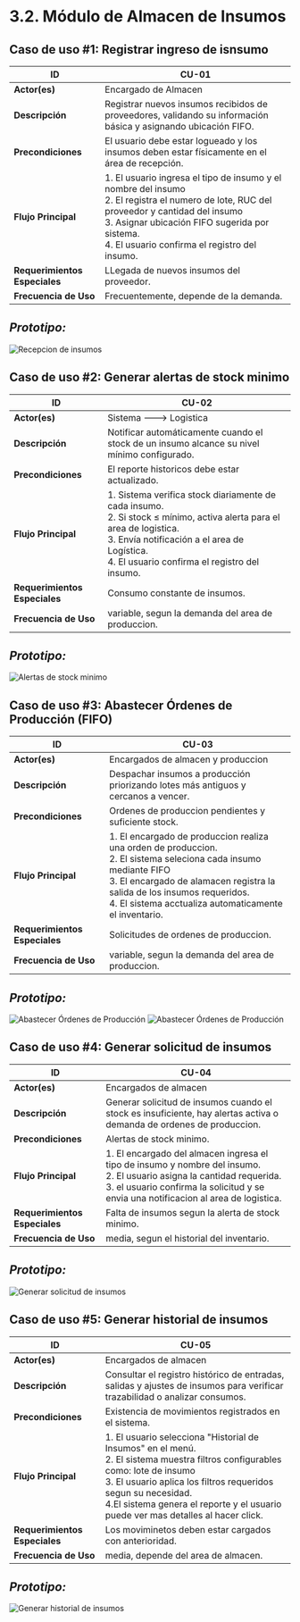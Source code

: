 # 3.2. Módulo de Almacen de Insumos 

## **Caso de uso #1: Registrar ingreso de isnsumo**

| **ID**               | CU-01                                                                   |
|----------------------|-------------------------------------------------------------------------|
| **Actor(es)**        | Encargado de Almacen                                            |
| **Descripción**      | Registrar nuevos insumos recibidos de proveedores, validando su información básica y asignando ubicación FIFO.           |
| **Precondiciones**   | El usuario debe estar logueado y los insumos deben estar físicamente en el área de recepción.           |
| **Flujo Principal**  | 1. El usuario ingresa el tipo de insumo y el nombre del insumo  <br> 2. El registra el numero de lote, RUC del proveedor y cantidad del insumo  <br> 3. Asignar ubicación FIFO sugerida por sistema. <br> 4. El usuario confirma el registro del insumo. |
| **Requerimientos Especiales** | LLegada de nuevos insumos del proveedor.    |
| **Frecuencia de Uso**| Frecuentemente, depende de la demanda.    

## *Prototipo:*
![Recepcion de insumos](Prototipos/recepcion-insumos.png)

## **Caso de uso #2: Generar alertas de stock minimo**

| **ID**               | CU-02                                                                   |
|----------------------|-------------------------------------------------------------------------|
| **Actor(es)**        | Sistema ---> Logistica                                            |
| **Descripción**      | Notificar automáticamente cuando el stock de un insumo alcance su nivel mínimo configurado.           |
| **Precondiciones**   | El reporte historicos debe estar actualizado.           |
| **Flujo Principal**  | 1. Sistema verifica stock diariamente de cada insumo.  <br> 2. Si stock ≤ mínimo, activa alerta para el area de logistica. <br> 3.  Envía notificación a el area de Logística. <br> 4. El usuario confirma el registro del insumo. |
| **Requerimientos Especiales** | Consumo constante de insumos.    |
| **Frecuencia de Uso**| variable, segun la demanda del area de produccion.    

## *Prototipo:*
![Alertas de stock minimo](Prototipos/alertas-stock.png)

## **Caso de uso #3:  Abastecer Órdenes de Producción (FIFO)**

| **ID**               | CU-03                                                                   |
|----------------------|-------------------------------------------------------------------------|
| **Actor(es)**        | Encargados de almacen y produccion                                            |
| **Descripción**      | Despachar insumos a producción priorizando lotes más antiguos y cercanos a vencer.          |
| **Precondiciones**   | Ordenes de produccion pendientes y suficiente stock.           |
| **Flujo Principal**  | 1. El encargado de produccion realiza una orden de produccion.  <br> 2. El sistema seleciona cada insumo mediante FIFO <br> 3.  El encargado de alamacen registra la salida de los insumos requeridos. <br> 4. El sistema acctualiza automaticamente el inventario. |
| **Requerimientos Especiales** | Solicitudes de ordenes de produccion.    |
| **Frecuencia de Uso**| variable, segun la demanda del area de produccion.    

## *Prototipo:*
![Abastecer Órdenes de Producción](Prototipos/ordenes-produccion-1.png)
![Abastecer Órdenes de Producción](Prototipos/ordenes-produccion-2.PNG)

## **Caso de uso #4:  Generar solicitud de insumos**

| **ID**               | CU-04                                                                   |
|----------------------|-------------------------------------------------------------------------|
| **Actor(es)**        | Encargados de almacen                                           |
| **Descripción**      | Generar solicitud de insumos cuando el stock es insuficiente, hay alertas activa o demanda de ordenes de produccion.         |
| **Precondiciones**   | Alertas de stock minimo. |
| **Flujo Principal**  | 1. El encargado del almacen ingresa el tipo de insumo y nombre del insumo.  <br> 2. El usuario asigna la cantidad requerida. <br> 3.  el usuario confirma la solicitud y se envia una notificacion al area de logistica. |
| **Requerimientos Especiales** | Falta de insumos segun la alerta de stock minimo.    |
| **Frecuencia de Uso**| media, segun el historial del inventario.    

## *Prototipo:*
![Generar solicitud de insumos](Prototipos/solicitud.insumos.PNG)

## **Caso de uso #5:  Generar historial de insumos**

| **ID**               | CU-05                                                                 |
|----------------------|-------------------------------------------------------------------------|
| **Actor(es)**        | Encargados de almacen                                           |
| **Descripción**      | Consultar el registro histórico de entradas, salidas y ajustes de insumos para verificar trazabilidad o analizar consumos.        |
| **Precondiciones**   | Existencia de movimientos registrados en el sistema. |
| **Flujo Principal**  | 1. El usuario selecciona "Historial de Insumos" en el menú.  <br> 2. El sistema muestra filtros configurables como: lote de insumo <br> 3.  El usuario aplica los filtros requeridos segun su necesidad. <br> 4.El sistema genera el reporte y el usuario puede ver mas detalles al hacer click.|
| **Requerimientos Especiales** | Los moviminetos deben estar cargados con anterioridad.    |
| **Frecuencia de Uso**| media, depende del area de almacen.    

## *Prototipo:*
![Generar historial de insumos](Prototipos/historial-insumos.png)